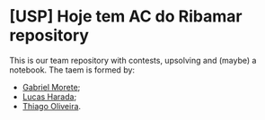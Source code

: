 # [USP] Hoje tem AC do Ribamar repository

This is our team repository with contests, upsolving and (maybe) a notebook. The taem is formed by:

* [Gabriel Morete](https://github.com/gabrielmorete);
* [Lucas Harada](https://github.com/Lucas3H);
* [Thiago Oliveira](https://github.com/thilio).
